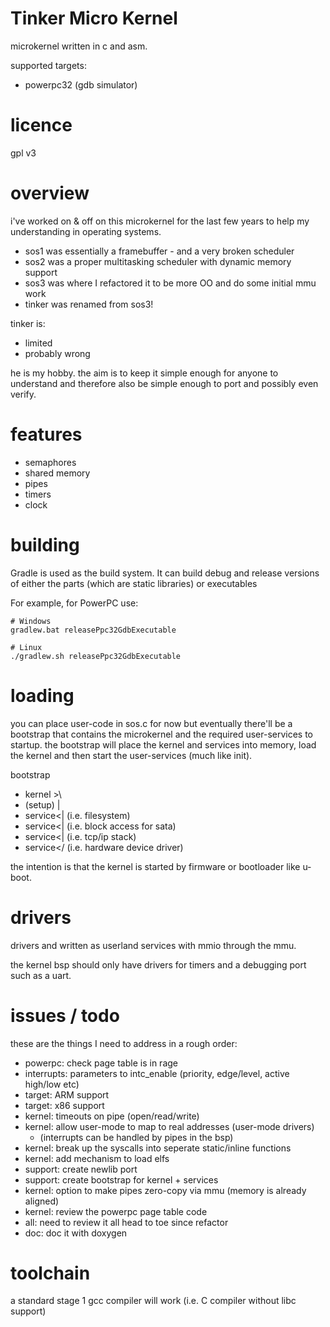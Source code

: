 Tinker Micro Kernel
===================

microkernel written in c and asm.

supported targets:
- powerpc32 (gdb simulator)

licence
=======

gpl v3

overview
========

i've worked on & off on this microkernel for the last few years to help my understanding in operating systems.

* sos1 was essentially a framebuffer - and a very broken scheduler
* sos2 was a proper multitasking scheduler with dynamic memory support
* sos3 was where I refactored it to be more OO and do some initial mmu work
* tinker was renamed from sos3!

tinker is:
* limited
* probably wrong

he is my hobby. the aim is to keep it simple enough for anyone to understand and therefore also
be simple enough to port and possibly even verify.

features
========

* semaphores
* shared memory
* pipes
* timers
* clock

building
========

Gradle is used as the build system. It can build debug and release versions of either the parts
(which are static libraries) or executables

For example, for PowerPC use:

    # Windows
    gradlew.bat releasePpc32GdbExecutable
    
    # Linux
    ./gradlew.sh releasePpc32GdbExecutable

loading
=======

you can place user-code in sos.c for now but eventually there'll be a bootstrap that contains
the microkernel and the required user-services to startup. the bootstrap will place the kernel
and services into memory, load the kernel and then start the user-services (much like init).

 bootstrap
  - kernel >\
  - (setup) |
  - service<| (i.e. filesystem)
  - service<| (i.e. block access for sata)
  - service<| (i.e. tcp/ip stack)
  - service</ (i.e. hardware device driver)
  
the intention is that the kernel is started by firmware or bootloader like u-boot.

drivers
=======

drivers and written as userland services with mmio through the mmu.

the kernel bsp should only have drivers for timers and a debugging port such as a uart.

issues / todo
=============

these are the things I need to address in a rough order:

* powerpc: check page table is in rage
* interrupts: parameters to intc_enable (priority, edge/level, active high/low etc)
* target: ARM support
* target: x86 support
* kernel: timeouts on pipe (open/read/write)
* kernel: allow user-mode to map to real addresses (user-mode drivers)
    * (interrupts can be handled by pipes in the bsp)
* kernel: break up the syscalls into seperate static/inline functions
* kernel: add mechanism to load elfs
* support: create newlib port
* support: create bootstrap for kernel + services
* kernel: option to make pipes zero-copy via mmu (memory is already aligned)
* kernel: review the powerpc page table code
* all: need to review it all head to toe since refactor
* doc: doc it with doxygen

toolchain
=========

a standard stage 1 gcc compiler will work (i.e. C compiler without libc support)
